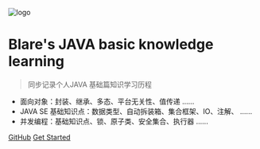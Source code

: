 ![logo](https://docsify.js.org/_media/icon.svg)

# Blare's JAVA basic knowledge learning

> 同步记录个人JAVA 基础篇知识学习历程

* 面向对象：封装、继承、多态、平台无关性、值传递 ......
* JAVA SE 基础知识点：数据类型、自动拆装箱、集合框架、IO、注解、 ......
* 并发编程：基础知识点、锁、原子类、安全集合、执行器 ......

[GitHub](https://github.com/Blare-wang)
[Get Started](index/introduction.md)